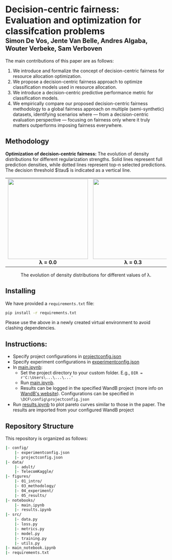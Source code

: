 # Decision-centric fairness: Evaluation and optimization for classifcation problems</br><sub><sub>Simon De Vos, Jente Van Belle, Andres Algaba, Wouter Verbeke, Sam Verboven </sub></sub>  

The main contributions of this paper are as follows:

1. We introduce and formalize the concept of decision-centric fairness for resource allocation optimization.
2. We propose a decision-centric fairness approach to optimize classification models used in resource allocation.
3. We introduce a decision-centric predictive performance metric for classification models.
4. We empirically compare our proposed decision-centric fairness methodology to a global fairness approach on multiple (semi-synthetic) datasets, identifying scenarios where — from a decision-centric evaluation perspective — focusing on fairness only where it truly matters outperforms imposing fairness everywhere.

## Methodology  

<p align="left">
  <b>Optimization of decision-centric fairness:</b> The evolution of density distributions for different regularization strengths. 
  Solid lines represent full prediction densities, while dotted lines represent top-n selected predictions. 
    The decision threshold $\tau$ is indicated as a vertical line.
</p>

<table align="center">
  <tr>
    <td align="center">
      <img src="https://github.com/SimonDeVos/FairChurn/blob/master/examples/fig/density_0.5_0.7_0.0_True.gif" width="250">
      <br><b>λ = 0.0</b>
    </td>
    <td align="center">
      <img src="https://github.com/SimonDeVos/FairChurn/blob/master/examples/fig/density_0.5_0.7_0.3_True.gif" width="250">
      <br><b>λ = 0.3</b>
    </td>
    <td align="center">
      <img src="https://github.com/SimonDeVos/FairChurn/blob/master/examples/fig/density_0.5_0.7_0.6_True.gif" width="250">
      <br><b>λ = 0.6</b>
    </td>
  </tr>
</table>
</p>

<p align="center">
  The evolution of density distributions for different values of λ.  
</p>

## Installing
We have provided a `requirements.txt` file:
```bash
pip install -r requirements.txt
```
Please use the above in a newly created virtual environment to avoid clashing dependencies.


## Instructions:
- Specify project configurations in [projectconfig.json](config/projectconfig.json)
- Specify experiment configurations in [experimentconfig.json](config/experimentconfig.json)
- In [main.ipynb](notebooks/main.ipynb):
  - Set the project directory to your custom folder. E.g., `DIR = r'C:\Users\...\...\...'`
  - Run [main.ipynb](notebooks/main.ipynb).
  - Results can be logged in the specified WandB project (more info on [WandB's website](https://docs.wandb.ai/quickstart/)). Configurations can be specified in `\DCF\config\projectconfig.json`
- Run [results.ipynb](notebooks/results.ipynb) to plot pareto curves similar to those in the paper. The results are imported from your configured WandB project

## Repository Structure
This repository is organized as follows:
```bash
|- config/
    |- experimentconfig.json    
    |- projectconfig.json    
|- data/
    |- adult/             
    |- TelecomKaggle/       
|- figures/
    |- 01_intro/             
    |- 03_methodology/       
    |- 04_experiment/             
    |- 05_results/
|- notebooks/ 
    |- main.ipynb
    |- results.ipynb            
|- src/
    |- data.py
    |- loss.py
    |- metrics.py
    |- model.py
    |- training.py
    |- utils.py
|- main_notebook.ipynb
|- requirements.txt
```






